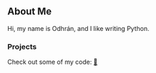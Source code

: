 ## About Me

Hi, my name is Odhrán, and I like writing Python.

### Projects
Check out some of my code: [🐇](https://github.com/OdhranMac/portfolio/tree/main)

